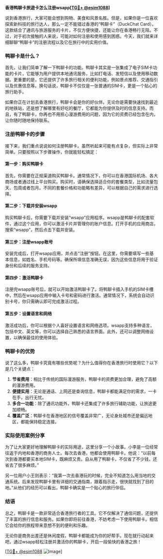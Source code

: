**香港鸭聊卡旅遊卡怎么注册wsapp[[TG💪+ @esim1088](https://t.me/s/esim1088)]**

说到香港旅行，大家可能会想到购物、美食和风景名胜。但是，如果你是一位喜欢探索新科技的旅行达人，那么一定不能错过香港的“鸭聊卡”（DuckChat Card）。这款结合了通讯与旅游服务的卡片，不仅方便快捷，还能让你在香港畅行无阻。不过，对于初次接触的人来说，可能对如何注册和使用感到困惑。今天，我们就来详细聊聊“鸭聊卡”的注册流程以及它在旅行中的实用价值。

### 鸭聊卡是什么？

首先，让我们简单了解一下鸭聊卡的功能。鸭聊卡其实是一张集成了电子SIM卡功能的卡片，它能够为用户提供本地通讯服务，比如打电话、发短信以及使用移动数据。更重要的是，它还提供了许多旅行相关的便利功能，例如景点推荐、交通指引以及优惠信息等。换句话说，鸭聊卡不仅仅是一张普通的SIM卡，更是一个贴心的旅行助手。

如果你正在计划去香港旅行，鸭聊卡会是你的好伙伴。无论你是需要快速找到最近的地铁站，还是想了解哪里有好吃的餐厅，它都能为你提供及时的信息支持。而且，有了鸭聊卡，你再也不用担心漫游费用的问题，因为它的资费已经包含在内，让你随时随地保持联系。

### 注册鸭聊卡的步骤

接下来，我们重点说说如何注册鸭聊卡。虽然听起来可能有点复杂，但实际上非常简单。只要按照以下步骤操作，你就能轻松搞定：

#### 第一步：购买鸭聊卡

首先，你需要在正规渠道购买鸭聊卡。通常情况下，你可以在香港国际机场、各大商场或者通过线上平台购买。购买时，请确保选择适合你的套餐类型，比如流量包天、包周或者包月。不同的套餐价格和功能略有差异，可以根据自己的需求进行选择。

#### 第二步：下载并安装wsapp

购买鸭聊卡后，你需要下载并安装“wsapp”应用程序。wsapp是鸭聊卡的配套软件，通过这个应用，你可以激活卡片并管理你的账户信息。打开手机的应用商店，搜索“wsapp”，然后点击下载并安装。

#### 第三步：注册wsapp账号

安装完成后，打开wsapp应用，并点击“注册”按钮。在这里，你需要填写一些基本信息，如姓名、手机号码等。确保所填信息准确无误，因为这些信息将用于验证身份和后续的服务支持。

#### 第四步：激活鸭聊卡

注册完wsapp账号后，就可以开始激活鸭聊卡了。将鸭聊卡插入手机的SIM卡槽中，然后在wsapp应用中输入卡号和密码进行激活。通常情况下，系统会自动识别卡号，你只需确认即可完成激活过程。

#### 第五步：设置语言和网络

激活成功后，你可以根据个人喜好设置语言和网络选项。wsapp支持多种语言，包括中文、英文等，你可以选择自己熟悉的语言界面。此外，还可以调整网络设置，以确保最佳的使用体验。

### 鸭聊卡的优势

说了这么多，鸭聊卡究竟有哪些优势呢？为什么值得你在香港旅行时使用它？以下是几个关键点：

1. **节省费用**：相比于传统的国际漫游服务，鸭聊卡的资费更加合理，避免了高额的漫游费用。
2. **便捷实用**：无论是通话、上网还是查询信息，鸭聊卡都能满足你的需求，一卡在手，出行无忧。
3. **多合一功能**：除了通讯功能外，鸭聊卡还集成了许多旅行辅助功能，让旅途更加顺畅。
4. **覆盖广泛**：鸭聊卡在香港地区的信号覆盖非常广，无论身处城市还是偏远地区，都能保持稳定连接。

### 实际使用案例分享

为了让大家更好地理解鸭聊卡的实际用途，这里分享一个小故事。小李是一位经常往返于内地和香港的商务人士。每次去香港，他都会使用鸭聊卡。他说：“以前每次到香港都要买本地SIM卡，既麻烦又贵。自从用了鸭聊卡，不仅省了不少钱，还省去了很多麻烦。”

另一位用户小王则表示：“我第一次去香港玩的时候，完全不知道怎么用当地的交通系统。后来发现鸭聊卡里有详细的交通指南，跟着指示走，很快就找到了目的地。”从他们的经历可以看出，鸭聊卡确实是一个贴心的旅行伴侣。

### 结语

总之，鸭聊卡是一款非常适合香港旅行者的工具。它不仅解决了通信问题，还提供了丰富的旅行信息和服务。如果你即将前往香港，不妨考虑一下使用鸭聊卡。相信它会给你的旅程带来意想不到的便利和乐趣。

无论你是商务出差还是休闲度假，鸭聊卡都能成为你的好帮手。现在就行动起来吧，通过wsapp轻松注册并激活你的鸭聊卡，开启一段愉快的香港之旅！

[[TG💪+ @esim1088](https://t.me/s/esim1088) ![Image](https://i.postimg.cc/4NQfJmqS/Snipaste-2025-05-13-00-14-12.png)]